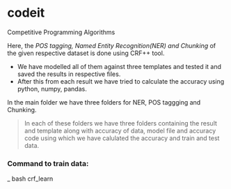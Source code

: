 # codeit

Competitive Programming Algorithms

Here, the *POS tagging, Named Entity Recognition(NER) and Chunking* of the given respective dataset is done using CRF++ tool. 

* We have modelled all of them against three templates and tested it and saved the results in respective files.
* After this from each result we have tried to calculate the accuracy using python, numpy, pandas.

In the main folder we have three folders for NER, POS taggging and Chunking.

> In each of these folders we have three folders containing the result and template along with accuracy of data, model file and accuracy code using which we have calulated the accuracy and train and test data.

### Command to train data:
_
bash
crf_learn <template file> <train file> <model file name to be given>

### Command to test data:
_
bash
crf_test -m <model file> <test file> > result.txt 
 
- (Here, > used for storing the result after testing of data in result file)

Then , run,
bash
python3 accuracy_code.py > accuracy.txt

- You will get your accuracy of data in accuracy.txt file.

### Results we got after training and testing of data are as follows:
---
* Chunking: Accuracies of 96.05074299223236, 95.78478554542384, 95.75523471800066 respectively

* POS_tagging: Accuracies of 62.51477541371159, 92.84025667004391, 92.99645390070921 respectively

* NER: Accuracies of 95.59299687845358, 94.21641429319271, 95.30216957170832 respectively.
